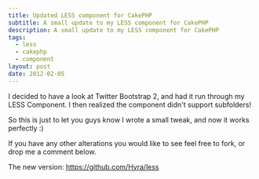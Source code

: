 ```yaml
---
title: Updated LESS component for CakePHP
subtitle: A small update to my LESS component for CakePHP
description: A small update to my LESS component for CakePHP
tags:
  - less
  - cakephp
  - component
layout: post
date: 2012-02-05
---
```


I decided to have a look at Twitter Bootstrap 2, and had it run through my LESS Component. I then realized the component didn't support subfolders!

So this is just to let you guys know I wrote a small tweak, and now it works perfectly :)

If you have any other alterations you would like to see feel free to fork, or drop me a comment below.

The new version: <https://github.com/Hyra/less>
